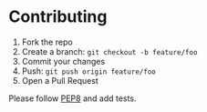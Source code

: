# Contributing

1. Fork the repo  
2. Create a branch: `git checkout -b feature/foo`  
3. Commit your changes  
4. Push: `git push origin feature/foo`  
5. Open a Pull Request  

Please follow [PEP8](https://www.python.org/dev/peps/pep-0008/) and add tests.
